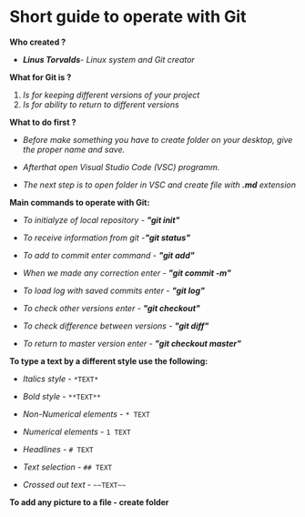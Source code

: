 # Short guide to operate with Git

**Who created ?**

* ***Linus Torvalds***- *Linux system and Git creator*

**What for Git is ?**

1. *Is for keeping different versions of your project*
2. *Is for ability to return to different versions*

**What to do first ?**

* *Before make something you have to create folder on your desktop, give the proper name and save.*
* *Afterthat open Visual Studio Code (VSC) programm.*

* *The next step is to open folder in VSC and create file with **.md** extension*

**Main commands to operate with Git:**

* *To initialyze of local repository - **"git init"***

* *To receive information from git -**"git status"***

* *To add to commit enter command - **"git add"***

* *When we made any correction enter - **"git commit -m"***

* *To load log with saved commits enter - **"git log"***

* *To check other versions enter - **"git checkout"***

* *To check difference between versions - **"git diff"***

* *To return to master version enter - **"git checkout master"***

**To type a text by a different style use the following:**

* *Italics style* - `*TEXT*`

* *Bold style* - `**TEXT**`

* *Non-Numerical elements* - `* TEXT`

* *Numerical elements* - `1 TEXT`

* *Headlines* - `# TEXT`

* *Text selection* - `## TEXT`

* *Crossed out text* - ` ~~TEXT~~ `

**To add any picture to a file - create folder <gitignore>**
